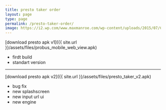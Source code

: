 ```yaml
---
title: presto taker order
layout: page
type: page
permalink: /presto-taker-order/
image: https://i2.wp.com/www.maxmanroe.com/wp-content/uploads/2015/07/Cara-Mengambil-File-APK-di-Android.png?resize=246%2C246&ssl=1
---
```


[download presto apk v1]({{ site.url }}/assets/files/probus_mobile_web_view.apk)

- firdt build
- standart version

<hr> 

[download presto apk v2]({{ site.url }}/assets/files/presto_taker_v2.apk) 

- bug fix
- new splashscreen
- new input url ui
- new engine

